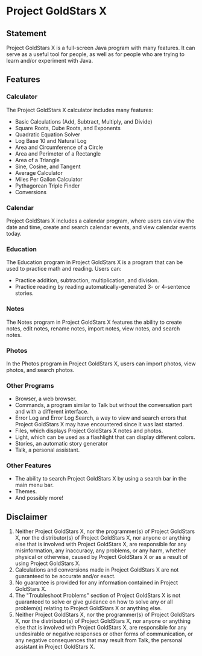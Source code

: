 # Project GoldStars X

## Statement
Project GoldStars X is a full-screen Java program with many features.
It can serve as a useful tool for people, as well as for people who are trying to learn and/or experiment with Java.

## Features
### Calculator
The Project GoldStars X calculator includes many features:
* Basic Calculations (Add, Subtract, Multiply, and Divide)
* Square Roots, Cube Roots, and Exponents
* Quadratic Equation Solver
* Log Base 10 and Natural Log
* Area and Circumference of a Circle
* Area and Perimeter of a Rectangle
* Area of a Triangle
* Sine, Cosine, and Tangent
* Average Calculator
* Miles Per Gallon Calculator
* Pythagorean Triple Finder
* Conversions

### Calendar
Project GoldStars X includes a calendar program, where users can view the date and time, create and search calendar events, and view calendar events today.

### Education
The Education program in Project GoldStars X is a program that can be used to practice math and reading. Users can:
* Practice addition, subtraction, multiplication, and division.
* Practice reading by reading automatically-generated 3- or 4-sentence stories.

### Notes
The Notes program in Project GoldStars X features the ability to create notes, edit notes, rename notes, import notes, view notes, and search notes.

### Photos
In the Photos program in Project GoldStars X, users can import photos, view photos, and search photos.

### Other Programs
* Browser, a web browser.
* Commands, a program similar to Talk but without the conversation part and with a different interface.
* Error Log and Error Log Search, a way to view and search errors that Project GoldStars X may have encountered since it was last started.
* Files, which displays Project GoldStars X notes and photos.
* Light, which can be used as a flashlight that can display different colors.
* Stories, an automatic story generator
* Talk, a personal assistant.

### Other Features
* The ability to search Project GoldStars X by using a search bar in the main menu bar.
* Themes.
* And possibly more!

## Disclaimer
1. Neither Project GoldStars X, nor the programmer(s) of Project GoldStars X, nor the distributor(s) of Project GoldStars X,
nor anyone or anything else that is involved with Project GoldStars X, are responsible for any misinformation, any inaccuracy,
any problems, or any harm, whether physical or otherwise, caused by Project GoldStars X or as a result of using Project GoldStars X.
2. Calculations and conversions made in Project GoldStars X are not guaranteed to be accurate and/or exact.
3. No guarantee is provided for any information contained in Project GoldStars X.
4. The "Troubleshoot Problems" section of Project GoldStars X is not guaranteed to solve or give guidance on how to solve
any or all problem(s) relating to Project GoldStars X or anything else.
5. Neither Project GoldStars X, nor the programmer(s) of Project GoldStars X, nor the distributor(s) of Project GoldStars X,
nor anyone or anything else that is involved with Project GoldStars X, are responsible for any undesirable or negative responses or
other forms of communication, or any negative consequences that may result from Talk, the personal assistant in Project GoldStars X.